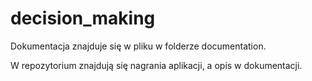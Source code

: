 # decision_making

Dokumentacja znajduje się w pliku w folderze documentation.

W repozytorium znajdują się nagrania aplikacji, a opis w dokumentacji. 
